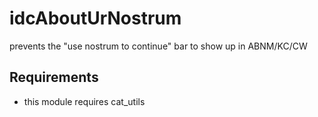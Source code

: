 # idcAboutUrNostrum
prevents the "use nostrum to continue" bar to show up in ABNM/KC/CW

## Requirements
- this module requires cat_utils
